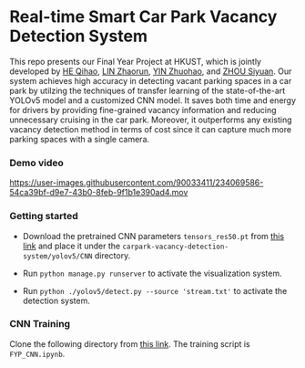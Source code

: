 # Real-time Smart Car Park Vacancy Detection System
This repo presents our Final Year Project at HKUST, which is jointly developed by [HE Qihao](https://github.com/phyqh), [LIN Zhaorun](https://github.com/lzr5198), [YIN Zhuohao](https://github.com/Thomas-YIN), and [ZHOU Siyuan](https://github.com/szhoubd). Our system achieves high accuracy in detecting vacant parking spaces in a car park by utilzing the techniques of transfer learning of the state-of-the-art YOLOv5 model and a customized CNN model. It saves both time and energy for drivers by providing fine-grained vacancy information and reducing unnecessary cruising in the car park. Moreover, it outperforms any existing vacancy detection method in terms of cost since it can capture much more parking spaces with a single camera.

### Demo video

https://user-images.githubusercontent.com/90033411/234069586-54ca39bf-d9e7-43b0-8feb-9f1b1e390ad4.mov

### Getting started
- Download the pretrained CNN parameters `tensors_res50.pt` from [this link](https://drive.google.com/file/d/1LL67CrCH0qHLa8GSIlBJMYkC_Ki_FZ9w/view?usp=share_link) and place it under the `carpark-vacancy-detection-system/yolov5/CNN` directory.

- Run ``python manage.py runserver`` to activate the visualization system.

- Run ``python ./yolov5/detect.py --source 'stream.txt'`` to activate the detection system.

### CNN Training

Clone the following directory from [this link](https://drive.google.com/drive/folders/1bqdDbgPB51MteYFeg_cvANipz-mUKFc1?usp=share_link). The training script is `FYP_CNN.ipynb`.
